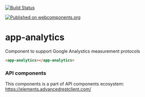 [![Build Status](https://travis-ci.org/advanced-rest-client/api-url-data-model.svg?branch=stage)](https://travis-ci.org/advanced-rest-client/app-analytics)

[![Published on webcomponents.org](https://img.shields.io/badge/webcomponents.org-published-blue.svg)](https://www.webcomponents.org/element/advanced-rest-client/app-analytics)

# app-analytics

Component to support Google Analystics measurement protocols

```html
<app-analytics></app-analytics>
```

### API components

This components is a part of API components ecosystem: https://elements.advancedrestclient.com/
